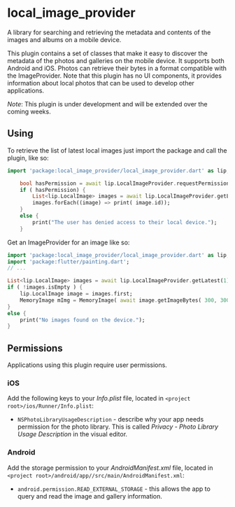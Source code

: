 # local_image_provider

A library for searching and retrieving the metadata and contents of the images and 
albums on a mobile device. 

This plugin contains a set of classes that make it easy to discover the metadata of the photos 
and galleries on the mobile device. It supports both Android and iOS. Photos can retrieve their 
bytes in a format compatible with the ImageProvider. Note that this plugin has no UI components, 
it provides information about local photos that can be used to develop other applications.

*Note*: This plugin is under development and will be extended over the coming weeks. 

## Using

To retrieve the list of latest local images just import the package and call the plugin, like so: 

```dart
import 'package:local_image_provider/local_image_provider.dart' as lip;

    bool hasPermission = await lip.LocalImageProvider.requestPermission();
    if ( hasPermission) {
        List<lip.LocalImage> images = await lip.LocalImageProvider.getLatest(10);
        images.forEach((image) => print( image.id));
    }
    else {
        print("The user has denied access to their local device.");
    }
```

Get an ImageProvider for an image like so: 

```dart
import 'package:local_image_provider/local_image_provider.dart' as lip;
import 'package:flutter/painting.dart';
// ...

List<lip.LocalImage> images = await lip.LocalImageProvider.getLatest(1);
if ( !images.isEmpty ) {
    lip.LocalImage image = images.first;
    MemoryImage mImg = MemoryImage( await image.getImageBytes( 300, 300 ));
}
else {
    print("No images found on the device.");
}
```
## Permissions

Applications using this plugin require user permissions. 
### iOS

Add the following keys to your _Info.plist_ file, located in `<project root>/ios/Runner/Info.plist`:

* `NSPhotoLibraryUsageDescription` - describe why your app needs permission for the photo library. This is called _Privacy - Photo Library Usage Description_ in the visual editor.

### Android

Add the storage permission to your _AndroidManifest.xml_ file, located in `<project root>/android/app//src/main/AndroidManifest.xml`:

* `android.permission.READ_EXTERNAL_STORAGE` - this allows the app to query and read the image and gallery information.
